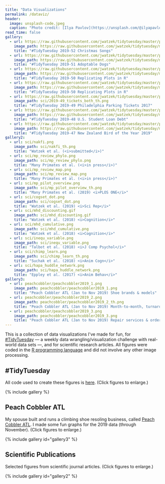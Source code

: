 ```yaml
---
title: "Data Visualizations"
permalink: /dataviz/
header:
  image: unsplash-code.jpeg
  caption: "Photo credit: [Ilya Pavlov](https://unsplash.com/@ilyapavlov)"
read_time: false
gallery:
  - url: https://raw.githubusercontent.com/jwatzek/tidytuesday/master/plots/2019-52_xmas_songs.png
    image_path: https://raw.githubusercontent.com/jwatzek/tidytuesday/master/plots/2019-52_xmas_songs.png
    title: "#TidyTuesday 2019-52 Christmas Songs"
  - url: https://raw.githubusercontent.com/jwatzek/tidytuesday/master/plots/2019-51_dogs.png
    image_path: https://raw.githubusercontent.com/jwatzek/tidytuesday/master/plots/2019-51_dogs.png
    title: "#TidyTuesday 2019-51 Adoptable Dogs"
  - url: https://raw.githubusercontent.com/jwatzek/tidytuesday/master/plots/2019-50_gapminder.gif
    image_path: https://raw.githubusercontent.com/jwatzek/tidytuesday/master/plots/2019-50_gapminder.gif
    title: "#TidyTuesday 2019-50 Replicating Plots in R"
  - url: https://raw.githubusercontent.com/jwatzek/tidytuesday/master/plots/2019-50_gapminder_static.png
    image_path: https://raw.githubusercontent.com/jwatzek/tidytuesday/master/plots/2019-50_gapminder_static.png
    title: "#TidyTuesday 2019-50 Replicating Plots in R"
  - url: https://raw.githubusercontent.com/jwatzek/tidytuesday/master/plots/2019-49_tickets_both.png
    image_path: sci/2019-49_tickets_both_th.png
    title: "#TidyTuesday 2019-49 Philadelphia Parking Tickets 2017"
  - url: https://raw.githubusercontent.com/jwatzek/tidytuesday/master/plots/2019-48_loans.png
    image_path: https://raw.githubusercontent.com/jwatzek/tidytuesday/master/plots/2019-48_loans.png
    title: "#TidyTuesday 2019-48 U.S. Student Loan Debt"
  - url: https://raw.githubusercontent.com/jwatzek/tidytuesday/master/plots/2019-47_nz_bird.png
    image_path: https://raw.githubusercontent.com/jwatzek/tidytuesday/master/plots/2019-47_nz_bird.png
    title: "#TidyTuesday 2019-47 New Zealand Bird of the Year 2019"
gallery2:
  - url: sci/nakfi.png
    image_path: sci/nakfi_th.png
    title: "Watzek et al. (<i>submitted</i>)"
  - url: sci/mp_review_phylo.png
    image_path: sci/mp_review_phylo.png
    title: "Many Primates et al. (<i>in press</i>)"
  - url: sci/mp_review_map.png
    image_path: sci/mp_review_map.png
    title: "Many Primates et al. (<i>in press</i>)"
  - url: sci/mp_pilot_overview.png
    image_path: sci/mp_pilot_overview_th.png
    title: "Many Primates et al. (2019) <i>PLOS ONE</i>"
  - url: sci/cogset_dot.png
    image_path: sci/cogset_dot.png
    title: "Watzek et al. (2019) <i>Sci Rep</i>"
  - url: sci/mhd_discounting.gif
    image_path: sci/mhd_discounting.gif
    title: "Watzek et al. (2018) <i>Cognition</i>"
  - url: sci/mhd_cumulative.png
    image_path: sci/mhd_cumulative.png
    title: "Watzek et al. (2018) <i>Cognition</i>"
  - url: sci/inequ_variable.png
    image_path: sci/inequ_variable.png
    title: "Talbot et al. (2018) <i>J Comp Psychol</i>"
  - url: sci/chimp_learn.png
    image_path: sci/chimp_learn_th.png
    title: "Suchak et al. (2018) <i>Anim Cogn</i>"
  - url: sci/hapa_huddle_network.png
    image_path: sci/hapa_huddle_network.png
    title: "Eppley et al. (2017) <i>Anim Behav</i>"
gallery3:
  - url: peachcobbler/peachcobbler2019_1.png
    image_path: peachcobbler/peachcobbler2019_1.png
    title: "Peach Cobbler ATL (Jan to Nov 2019) Shoe brands & models"
  - url: peachcobbler/peachcobbler2019_2.png
    image_path: peachcobbler/peachcobbler2019_2_th.png
    title: "Peach Cobbler ATL (Jan to Nov 2019) Month-to-month, turnaround time, & shoe sizes"
  - url: peachcobbler/peachcobbler2019_3.png
    image_path: peachcobbler/peachcobbler2019_3.png
    title: "Peach Cobbler ATL (Jan to Nov 2019) Repair services & order origin"
---
```


<!-- {% include toc title=page.title %} -->

This is a collection of data visualizations I've made for fun, for [#TidyTuesday](https://github.com/rfordatascience/tidytuesday) — a weekly data wrangling/visualization challenge with real-world data sets —, and for scientific research articles. All figures were coded in the [R programming language](https://cran.r-project.org/) and did not involve any other image processing.

## #TidyTuesday

All code used to create these figures is [here](https://github.com/jwatzek/tidytuesday). (Click figures to enlarge.)

{% include gallery %}

## Peach Cobbler ATL

My spouse built and runs a climbing shoe resoling business, called [Peach Cobbler ATL](http://www.peachcobbleratl.com/). I made some fun graphs for the 2019 data (through November). (Click figures to enlarge.)

{% include gallery id="gallery3" %}

## Scientific Publications

Selected figures from scientific journal articles. (Click figures to enlarge.)

{% include gallery id="gallery2" %}

